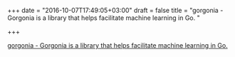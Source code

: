 +++
date = "2016-10-07T17:49:05+03:00"
draft = false
title = "gorgonia - Gorgonia is a library that helps facilitate machine learning in Go. "

+++

<p><a href="https://t.co/oYkZlSWONu">gorgonia - Gorgonia is a library that helps facilitate machine learning in Go. </a></p>
